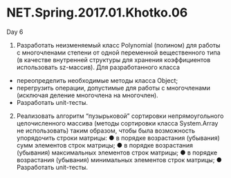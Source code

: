 # NET.Spring.2017.01.Khotko.06
Day 6

1.	Разработать неизменяемый класс Polynomial (полином) для работы с многочленами степени  от одной переменной вещественного типа (в качестве внутренней структуры для хранения коэффициентов использовать sz-массив). Для разработанного класса
-	переопределить необходимые методы класса Object;
-	перегрузить операции, допустимые для работы с многочленами (исключая деление многочлена на многочлен). 
-	Разработать unit-тесты.

2.	Реализовать алгоритм “пузырьковой” сортировки непрямоугольного целочисленного массива (методы сортировки класса System.Array не использовать) таким образом, чтобы была возможность упорядочить строки матрицы: 
●	в порядке возрастания (убывания) сумм элементов строк матрицы;
●	в порядке возрастания (убывания) максимальных элементов строк матрицы;
●	в порядке возрастания (убывания) минимальных элементов строк матрицы;
● Разработать unit-тесты.
